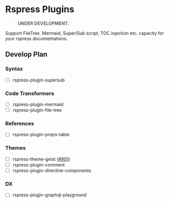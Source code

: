 # Rspress Plugins

> **UNDER DEVELOPMENT.**

Support FileTree, Mermaid, Super/Sub script, TOC injection etc. capacity for your rspress documentations.

## Develop Plan

### Syntax

- [ ] rspress-plugin-supersub

### Code Transformers

- [ ] rspress-plugin-mermaid
- [ ] rspress-plugin-file-tree

### References

- [ ] rspress-plugin-props-table

### Themes

- [ ] rspress-theme-geist ([#901](https://github.com/web-infra-dev/rspress/issues/901))
- [ ] rspress-plugin-comment
- [ ] rspress-plugin-directive-components

### DX

- [ ] rspress-plugin-graphql-playground
